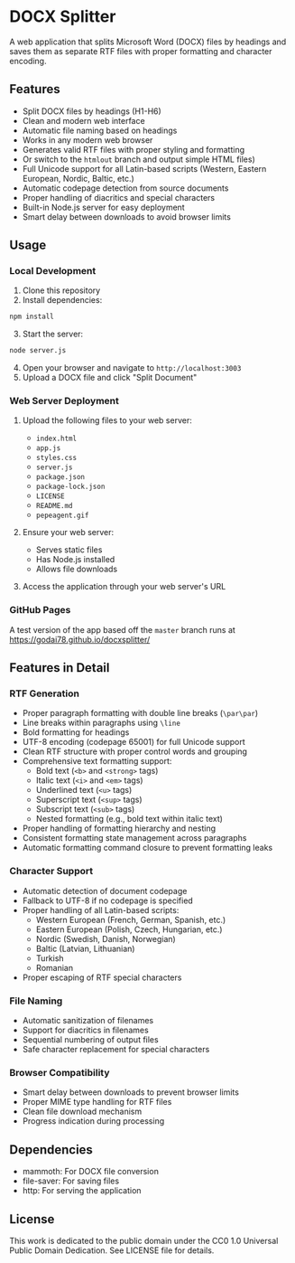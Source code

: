 # DOCX Splitter

A web application that splits Microsoft Word (DOCX) files by headings and saves them as separate RTF files with proper formatting and character encoding.

## Features

- Split DOCX files by headings (H1-H6)
- Clean and modern web interface
- Automatic file naming based on headings
- Works in any modern web browser
- Generates valid RTF files with proper styling and formatting
- Or switch to the `htmlout` branch and output simple HTML files)
- Full Unicode support for all Latin-based scripts (Western, Eastern European, Nordic, Baltic, etc.)
- Automatic codepage detection from source documents
- Proper handling of diacritics and special characters
- Built-in Node.js server for easy deployment
- Smart delay between downloads to avoid browser limits

## Usage

### Local Development
1. Clone this repository
2. Install dependencies:
```bash
npm install
```
3. Start the server:
```bash
node server.js
```
4. Open your browser and navigate to `http://localhost:3003`
5. Upload a DOCX file and click "Split Document"

### Web Server Deployment
1. Upload the following files to your web server:
	- `index.html`
	- `app.js`
	- `styles.css`
	- `server.js`
	- `package.json`
	- `package-lock.json`
	- `LICENSE`
	- `README.md`
	- `pepeagent.gif`

2. Ensure your web server:
	- Serves static files
	- Has Node.js installed
	- Allows file downloads

3. Access the application through your web server's URL

### GitHub Pages

A test version of the app based off the `master` branch runs at https://godai78.github.io/docxsplitter/

## Features in Detail

### RTF Generation
- Proper paragraph formatting with double line breaks (`\par\par`)
- Line breaks within paragraphs using `\line`
- Bold formatting for headings
- UTF-8 encoding (codepage 65001) for full Unicode support
- Clean RTF structure with proper control words and grouping
- Comprehensive text formatting support:
  - Bold text (`<b>` and `<strong>` tags)
  - Italic text (`<i>` and `<em>` tags)
  - Underlined text (`<u>` tags)
  - Superscript text (`<sup>` tags)
  - Subscript text (`<sub>` tags)
  - Nested formatting (e.g., bold text within italic text)
- Proper handling of formatting hierarchy and nesting
- Consistent formatting state management across paragraphs
- Automatic formatting command closure to prevent formatting leaks

### Character Support
- Automatic detection of document codepage
- Fallback to UTF-8 if no codepage is specified
- Proper handling of all Latin-based scripts:
  - Western European (French, German, Spanish, etc.)
  - Eastern European (Polish, Czech, Hungarian, etc.)
  - Nordic (Swedish, Danish, Norwegian)
  - Baltic (Latvian, Lithuanian)
  - Turkish
  - Romanian
- Proper escaping of RTF special characters

### File Naming
- Automatic sanitization of filenames
- Support for diacritics in filenames
- Sequential numbering of output files
- Safe character replacement for special characters

### Browser Compatibility
- Smart delay between downloads to prevent browser limits
- Proper MIME type handling for RTF files
- Clean file download mechanism
- Progress indication during processing

## Dependencies

- mammoth: For DOCX file conversion
- file-saver: For saving files
- http: For serving the application

## License

This work is dedicated to the public domain under the CC0 1.0 Universal Public Domain Dedication. See LICENSE file for details.
